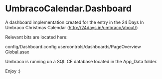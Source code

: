 UmbracoCalendar.Dashboard
=========================

A dashboard implementation created for the entry in the 24 Days In Umbraco Christmas Calendar (http://24days.in/umbraco/about/)

Relevant bits are located here:

config/Dashboard.config
usercontrols/dashboards/PageOverview
Global.asax

Umbraco is running un a SQL CE database located in the App_Data folder.

Enjoy :)
